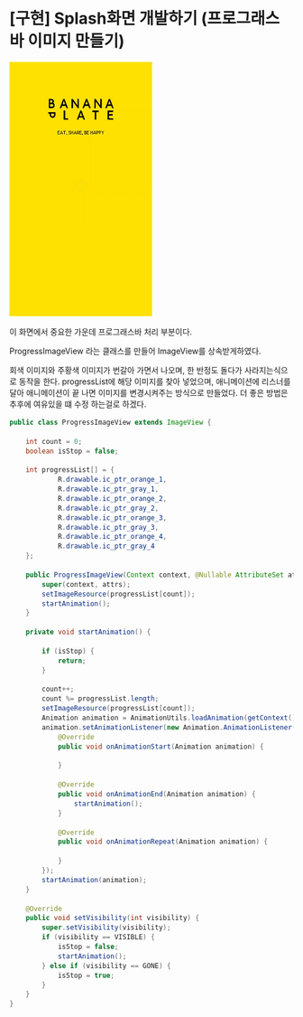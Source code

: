 # [구현] Splash화면 개발하기 (프로그래스바 이미지 만들기)
![스플레시 화면](./splash.gif)

<p>
이 화면에서 중요한 가운데 프로그래스바 처리 부분이다.

ProgressImageView 라는 클래스를 만들어 ImageView를 상속받게하였다.

회색 이미지와 주황색 이미지가 번갈아 가면서 나오며, 한 반정도 돌다가 사라지는식으로 동작을 한다.
progressList에 해당 이미지를 찾아 넣었으며, 애니메이션에 리스너를 달아 애니메이션이 끝
나면 이미지를 변경시켜주는 방식으로 만들었다. 더 좋은 방법은 추후에 여유있을 떄 수정
하는걸로 하겠다.

```java
public class ProgressImageView extends ImageView {

    int count = 0;
    boolean isStop = false;

    int progressList[] = {
            R.drawable.ic_ptr_orange_1,
            R.drawable.ic_ptr_gray_1,
            R.drawable.ic_ptr_orange_2,
            R.drawable.ic_ptr_gray_2,
            R.drawable.ic_ptr_orange_3,
            R.drawable.ic_ptr_gray_3,
            R.drawable.ic_ptr_orange_4,
            R.drawable.ic_ptr_gray_4
    };

    public ProgressImageView(Context context, @Nullable AttributeSet attrs) {
        super(context, attrs);
        setImageResource(progressList[count]);
        startAnimation();
    }

    private void startAnimation() {

        if (isStop) {
            return;
        }

        count++;
        count %= progressList.length;
        setImageResource(progressList[count]);
        Animation animation = AnimationUtils.loadAnimation(getContext(), R.anim.rotation);
        animation.setAnimationListener(new Animation.AnimationListener() {
            @Override
            public void onAnimationStart(Animation animation) {

            }

            @Override
            public void onAnimationEnd(Animation animation) {
                startAnimation();
            }

            @Override
            public void onAnimationRepeat(Animation animation) {

            }
        });
        startAnimation(animation);
    }

    @Override
    public void setVisibility(int visibility) {
        super.setVisibility(visibility);
        if (visibility == VISIBLE) {
            isStop = false;
            startAnimation();
        } else if (visibility == GONE) {
            isStop = true;
        }
    }
}
```